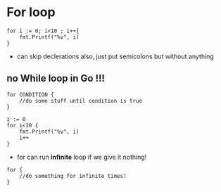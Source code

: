 # For loop
```
for i := 0; i<10 ; i++{
    fmt.Printf("%v", i)
}
```
- can skip declerations also, just put semicolons but without anything

## no While loop in Go !!!

```
for CONDITION {
    //do some stuff until condition is true
}
```
```
i := 0
for i<10 {
    fmt.Printf("%v", i)
    i++
}
```

- for can run **infinite** loop if we give it nothing!
```
for {
    //do something for infinite times!
}
```